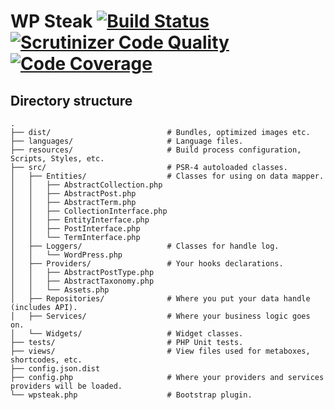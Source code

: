# WP Steak [![Build Status](https://scrutinizer-ci.com/g/Apiki/wpsteak-plugin/badges/build.png?b=develop)](https://scrutinizer-ci.com/g/Apiki/wpsteak-plugin/build-status/develop) [![Scrutinizer Code Quality](https://scrutinizer-ci.com/g/Apiki/wpsteak-plugin/badges/quality-score.png?b=develop)](https://scrutinizer-ci.com/g/Apiki/wpsteak-plugin/?branch=develop) [![Code Coverage](https://scrutinizer-ci.com/g/Apiki/wpsteak-plugin/badges/coverage.png?b=develop)](https://scrutinizer-ci.com/g/Apiki/wpsteak-plugin/?branch=develop)
## Directory structure
```
.
├── dist/                          # Bundles, optimized images etc.
├── languages/                     # Language files.
├── resources/                     # Build process configuration, Scripts, Styles, etc.
├── src/                           # PSR-4 autoloaded classes.
│   ├── Entities/                  # Classes for using on data mapper.
│   │   ├── AbstractCollection.php
│   │   ├── AbstractPost.php
│   │   ├── AbstractTerm.php
│   │   ├── CollectionInterface.php
│   │   ├── EntityInterface.php
│   │   ├── PostInterface.php
│   │   └── TermInterface.php
│   ├── Loggers/                   # Classes for handle log.
│   │   └── WordPress.php
│   ├── Providers/                 # Your hooks declarations.
│   │   ├── AbstractPostType.php
│   │   ├── AbstractTaxonomy.php
│   │   └── Assets.php
│   ├── Repositories/              # Where you put your data handle (includes API).
│   ├── Services/                  # Where your business logic goes on.
│   └── Widgets/                   # Widget classes.
├── tests/                         # PHP Unit tests.
├── views/                         # View files used for metaboxes, shortcodes, etc.
├── config.json.dist
├── config.php                     # Where your providers and services providers will be loaded.
└── wpsteak.php                    # Bootstrap plugin.
```